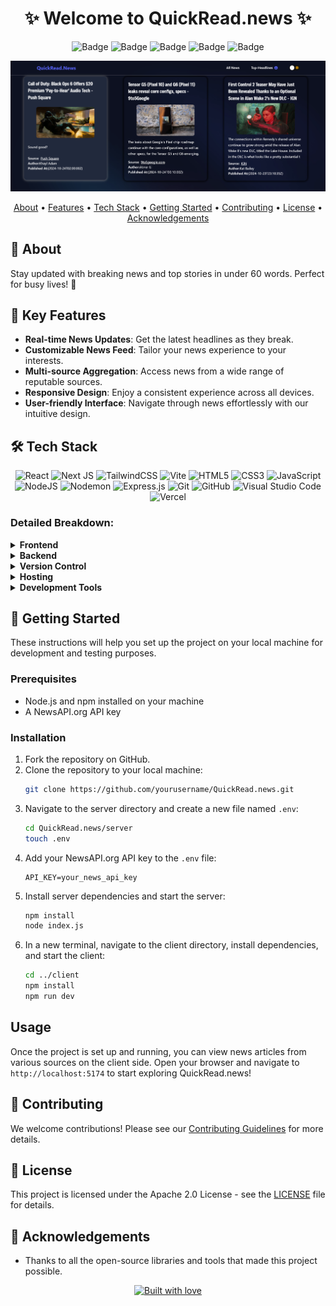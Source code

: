 
<h1 align="center">
    ✨ Welcome to QuickRead.news ✨
</h1>

<div align="center">

![Badge](https://img.shields.io/badge/Tech_Stack-MERN-yellow) ![Badge](https://img.shields.io/badge/Version-1.2-green) ![Badge](https://img.shields.io/badge/License-Apache_2.0-blue) ![Badge](https://img.shields.io/badge/Type-OpenSource-orange) ![Badge](https://img.shields.io/badge/For-Students-red)

</div>

<p align="center">
  <img width="1469" alt="QuickRead" src="https://raw.githubusercontent.com/sakshit2004/QuickRead/refs/heads/main/client/src/assets/QuickRead.news%20IMG.png?token=GHSAT0AAAAAACJH7IP4MYONMVFF7WCR6RS4ZZAZBLA">
</p>

<p align="center">
  <a href="#-about-quickreadnews">About</a> •
  <a href="#-key-features">Features</a> •
  <a href="#%EF%B8%8F-tech-stack">Tech Stack</a> •
  <a href="#-getting-started">Getting Started</a> •
  <a href="#-contributing">Contributing</a> •
  <a href="#-license">License</a> •
  <a href="#-acknowledgements">Acknowledgements</a>
</p>

## 🚀 About 

Stay updated with breaking news and top stories in under 60 words. Perfect for busy lives! 🚀

## 🌟 Key Features

- **Real-time News Updates**: Get the latest headlines as they break.
- **Customizable News Feed**: Tailor your news experience to your interests.
- **Multi-source Aggregation**: Access news from a wide range of reputable sources.
- **Responsive Design**: Enjoy a consistent experience across all devices.
- **User-friendly Interface**: Navigate through news effortlessly with our intuitive design.

## 🛠️ Tech Stack

<p align="center">
  <img src="https://img.shields.io/badge/react-%2320232a.svg?style=for-the-badge&logo=react&logoColor=%2361DAFB" alt="React">
  <img src="https://img.shields.io/badge/Next-black?style=for-the-badge&logo=next.js&logoColor=white" alt="Next JS">
  <img src="https://img.shields.io/badge/tailwindcss-%2338B2AC.svg?style=for-the-badge&logo=tailwind-css&logoColor=white" alt="TailwindCSS">
  <img src="https://img.shields.io/badge/vite-%23646CFF.svg?style=for-the-badge&logo=vite&logoColor=white" alt="Vite">
  <img src="https://img.shields.io/badge/html5-%23E34F26.svg?style=for-the-badge&logo=html5&logoColor=white" alt="HTML5">
  <img src="https://img.shields.io/badge/css3-%231572B6.svg?style=for-the-badge&logo=css3&logoColor=white" alt="CSS3">
  <img src="https://img.shields.io/badge/javascript-%23323330.svg?style=for-the-badge&logo=javascript&logoColor=%23F7DF1E" alt="JavaScript">
  <img src="https://img.shields.io/badge/node.js-6DA55F?style=for-the-badge&logo=node.js&logoColor=white" alt="NodeJS">
  <img src="https://img.shields.io/badge/NODEMON-%23323330.svg?style=for-the-badge&logo=nodemon&logoColor=%BBDEAD" alt="Nodemon">
  <img src="https://img.shields.io/badge/express.js-%23404d59.svg?style=for-the-badge&logo=express&logoColor=%2361DAFB" alt="Express.js">
  <img src="https://img.shields.io/badge/git-%23F05033.svg?style=for-the-badge&logo=git&logoColor=white" alt="Git">
  <img src="https://img.shields.io/badge/github-%23121011.svg?style=for-the-badge&logo=github&logoColor=white" alt="GitHub">
  <img src="https://img.shields.io/badge/Visual%20Studio%20Code-0078d7.svg?style=for-the-badge&logo=visual-studio-code&logoColor=white" alt="Visual Studio Code">
  <img src="https://img.shields.io/badge/vercel-%23000000.svg?style=for-the-badge&logo=vercel&logoColor=white" alt="Vercel">
</p>

### Detailed Breakdown:

<details>
<summary><b>Frontend</b></summary>

- **React**: For building a dynamic and responsive user interface
- **Next.js**: For server-side rendering and optimized performance
- **TailwindCSS**: For rapid and customizable styling
- **Vite**: For fast development and building
</details>

<details>
<summary><b>Backend</b></summary>

- **Node.js**: For server-side logic
- **Express**: For creating robust API endpoints
- **Nodemon**: For automatic server restarts during development
</details>

<details>
<summary><b>Version Control</b></summary>

- **Git**: For source code management
- **GitHub**: For collaborative development and issue tracking
</details>

<details>
<summary><b>Hosting</b></summary>

- **Vercel**: For seamless deployment and scaling
</details>

<details>
<summary><b>Development Tools</b></summary>

- **VS Code**: As the primary code editor
- **GitHub Desktop**: For simplified Git operations
</details>

## 🚀 Getting Started

These instructions will help you set up the project on your local machine for development and testing purposes.

### Prerequisites

- Node.js and npm installed on your machine
- A NewsAPI.org API key

### Installation

1. Fork the repository on GitHub.
2. Clone the repository to your local machine:
   ```bash
   git clone https://github.com/yourusername/QuickRead.news.git
   ```
3. Navigate to the server directory and create a new file named `.env`:
   ```bash
   cd QuickRead.news/server
   touch .env
   ```
4. Add your NewsAPI.org API key to the `.env` file:
   ```
   API_KEY=your_news_api_key
   ```
5. Install server dependencies and start the server:
   ```bash
   npm install
   node index.js
   ```
6. In a new terminal, navigate to the client directory, install dependencies, and start the client:
   ```bash
   cd ../client
   npm install
   npm run dev
   ```

## Usage

Once the project is set up and running, you can view news articles from various sources on the client side. Open your browser and navigate to `http://localhost:5174` to start exploring QuickRead.news!

## 🤝 Contributing

We welcome contributions! Please see our [Contributing Guidelines](CONTRIBUTING.md) for more details.

## 📄 License

This project is licensed under the Apache 2.0 License - see the [LICENSE](LICENSE) file for details.

## 🙏 Acknowledgements

- Thanks to all the open-source libraries and tools that made this project possible.

<div align="center">

[![Built with love](https://forthebadge.com/images/badges/built-by-developers.svg)](https://github.com/sakshit2004)

</div>
